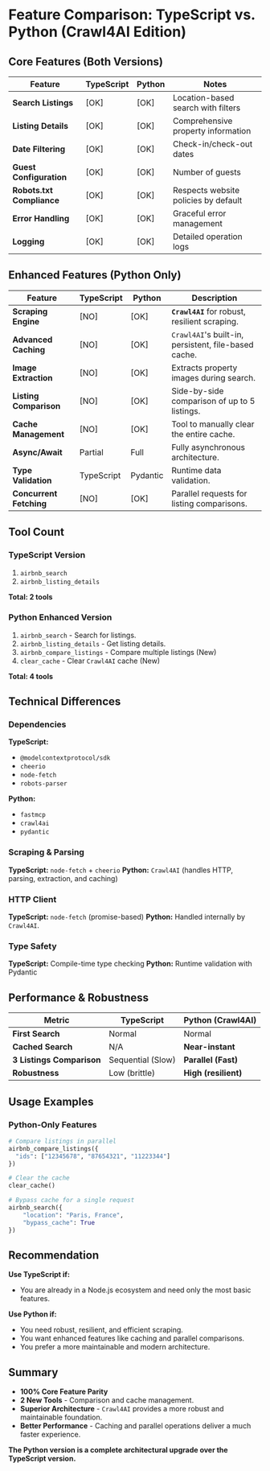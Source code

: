 # Feature Comparison: TypeScript vs. Python (Crawl4AI Edition)

## Core Features (Both Versions)

| Feature | TypeScript | Python | Notes |
|---------|-----------|--------|-------|
| **Search Listings** | [OK] | [OK] | Location-based search with filters |
| **Listing Details** | [OK] | [OK] | Comprehensive property information |
| **Date Filtering** | [OK] | [OK] | Check-in/check-out dates |
| **Guest Configuration** | [OK] | [OK] | Number of guests |
| **Robots.txt Compliance**| [OK] | [OK] | Respects website policies by default |
| **Error Handling** | [OK] | [OK] | Graceful error management |
| **Logging** | [OK] | [OK] | Detailed operation logs |

## Enhanced Features (Python Only)

| Feature | TypeScript | Python | Description |
|---------|-----------|--------|-------------|
| **Scraping Engine** | [NO] | [OK] | **`Crawl4AI`** for robust, resilient scraping. |
| **Advanced Caching** | [NO] | [OK] | `Crawl4AI`'s built-in, persistent, file-based cache. |
| **Image Extraction** | [NO] | [OK] | Extracts property images during search. |
| **Listing Comparison** | [NO] | [OK] | Side-by-side comparison of up to 5 listings. |
| **Cache Management** | [NO] | [OK] | Tool to manually clear the entire cache. |
| **Async/Await** | Partial | Full | Fully asynchronous architecture. |
| **Type Validation** | TypeScript | Pydantic | Runtime data validation. |
| **Concurrent Fetching** | [NO] | [OK] | Parallel requests for listing comparisons. |

## Tool Count

### TypeScript Version
1. `airbnb_search`
2. `airbnb_listing_details`

**Total: 2 tools**

### Python Enhanced Version
1. `airbnb_search` - Search for listings.
2. `airbnb_listing_details` - Get listing details.
3. `airbnb_compare_listings` - Compare multiple listings (New)
4. `clear_cache` - Clear `Crawl4AI` cache (New)

**Total: 4 tools**

## Technical Differences

### Dependencies
**TypeScript:**
- `@modelcontextprotocol/sdk`
- `cheerio`
- `node-fetch`
- `robots-parser`

**Python:**
- `fastmcp`
- `crawl4ai`
- `pydantic`

### Scraping & Parsing
**TypeScript:** `node-fetch` + `cheerio`
**Python:** `Crawl4AI` (handles HTTP, parsing, extraction, and caching)

### HTTP Client
**TypeScript:** `node-fetch` (promise-based)
**Python:** Handled internally by `Crawl4AI`.

### Type Safety
**TypeScript:** Compile-time type checking
**Python:** Runtime validation with Pydantic

## Performance & Robustness

| Metric | TypeScript | Python (Crawl4AI) |
|--------|-----------|--------|
| **First Search** | Normal | Normal |
| **Cached Search** | N/A | **Near-instant** |
| **3 Listings Comparison**| Sequential (Slow) | **Parallel (Fast)** |
| **Robustness** | Low (brittle) | **High (resilient)** |

## Usage Examples

### Python-Only Features
```python
# Compare listings in parallel
airbnb_compare_listings({
  "ids": ["12345678", "87654321", "11223344"]
})

# Clear the cache
clear_cache()

# Bypass cache for a single request
airbnb_search({
    "location": "Paris, France",
    "bypass_cache": True
})
```

## Recommendation

**Use TypeScript if:**
- You are already in a Node.js ecosystem and need only the most basic features.

**Use Python if:**
- You need robust, resilient, and efficient scraping.
- You want enhanced features like caching and parallel comparisons.
- You prefer a more maintainable and modern architecture.

## Summary

- **100% Core Feature Parity**
- **2 New Tools** - Comparison and cache management.
- **Superior Architecture** - `Crawl4AI` provides a more robust and maintainable foundation.
- **Better Performance** - Caching and parallel operations deliver a much faster experience.

**The Python version is a complete architectural upgrade over the TypeScript version.**
